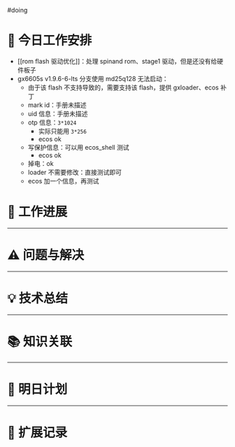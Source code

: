 
#doing 


# **🔧 今日工作安排**
- [[rom flash 驱动优化]]：处理 spinand rom、stage1 驱动，但是还没有给硬件板子
- gx6605s v1.9.6-6-lts 分支使用 md25q128 无法启动：
	- 由于该 flash 不支持导致的，需要支持该 flash，提供 gxloader、ecos 补丁
	- mark id：手册未描述
	- uid 信息：手册未描述
	- otp 信息：`3*1024 `
		- 实际只能用 `3*256`
		- ecos ok
	- 写保护信息：可以用 ecos_shell 测试
		- ecos ok
	- 掉电：ok
	- loader 不需要修改：直接测试即可
	- ecos 加一个信息，再测试


# **📌 工作进展**



---

# **⚠️ 问题与解决**


---

# **💡 技术总结**


---

# **📚 知识关联**


---
# **📌 明日计划**


---

# **💬 扩展记录**



